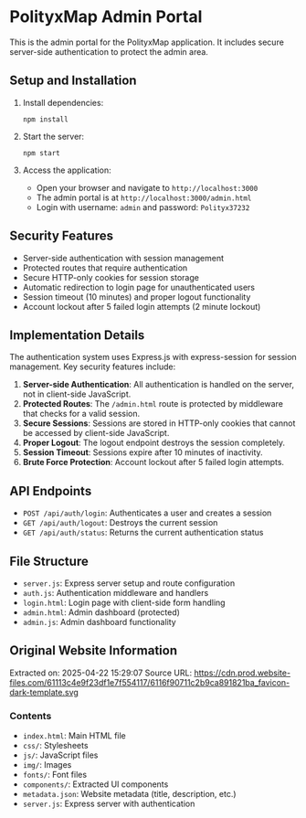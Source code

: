 # PolityxMap Admin Portal

This is the admin portal for the PolityxMap application. It includes secure server-side authentication to protect the admin area.

## Setup and Installation

1. Install dependencies:
   ```
   npm install
   ```

2. Start the server:
   ```
   npm start
   ```

3. Access the application:
   - Open your browser and navigate to `http://localhost:3000`
   - The admin portal is at `http://localhost:3000/admin.html`
   - Login with username: `admin` and password: `Polityx37232`

## Security Features

- Server-side authentication with session management
- Protected routes that require authentication
- Secure HTTP-only cookies for session storage
- Automatic redirection to login page for unauthenticated users
- Session timeout (10 minutes) and proper logout functionality
- Account lockout after 5 failed login attempts (2 minute lockout)

## Implementation Details

The authentication system uses Express.js with express-session for session management. Key security features include:

1. **Server-side Authentication**: All authentication is handled on the server, not in client-side JavaScript.
2. **Protected Routes**: The `/admin.html` route is protected by middleware that checks for a valid session.
3. **Secure Sessions**: Sessions are stored in HTTP-only cookies that cannot be accessed by client-side JavaScript.
4. **Proper Logout**: The logout endpoint destroys the session completely.
5. **Session Timeout**: Sessions expire after 10 minutes of inactivity.
6. **Brute Force Protection**: Account lockout after 5 failed login attempts.

## API Endpoints

- `POST /api/auth/login`: Authenticates a user and creates a session
- `GET /api/auth/logout`: Destroys the current session
- `GET /api/auth/status`: Returns the current authentication status

## File Structure

- `server.js`: Express server setup and route configuration
- `auth.js`: Authentication middleware and handlers
- `login.html`: Login page with client-side form handling
- `admin.html`: Admin dashboard (protected)
- `admin.js`: Admin dashboard functionality

## Original Website Information

Extracted on: 2025-04-22 15:29:07
Source URL: https://cdn.prod.website-files.com/61113c4e9f23df1e7f554117/6116f90711c2b9ca891821ba_favicon-dark-template.svg

### Contents

- `index.html`: Main HTML file
- `css/`: Stylesheets
- `js/`: JavaScript files
- `img/`: Images
- `fonts/`: Font files
- `components/`: Extracted UI components
- `metadata.json`: Website metadata (title, description, etc.)
- `server.js`: Express server with authentication
